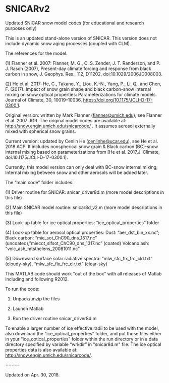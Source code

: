 # SNICARv2
Updated SNICAR snow model codes (for educational and research purposes only)

This is an updated stand-alone version of SNICAR. This version does not include dynamic snow aging processes (coupled with CLM). 


The references for the model:

(1) Flanner et al. 2007: Flanner, M. G., C. S. Zender, J. T. Randerson, and P. J. Rasch (2007), Present-day climate forcing and response from black carbon in snow, J. Geophys. Res., 112, D11202, doi:10.1029/2006JD008003.

(2) He et al. 2017: He, C., Takano, Y., Liou, K.-N., Yang, P., Li, Q., and Chen, F. (2017). Impact of snow grain shape and black carbon-snow internal mixing on snow optical properties: Parameterizations for climate models. Journal of Climate, 30, 10019–10036, https://doi.org/10.1175/JCLI-D-17-0300.1.


Original version: written by Mark Flanner (flanner@umich.edu), see Flanner et al. 2007 JGR. The original model codes are available at: http://snow.engin.umich.edu/snicarcode/ . It assumes aerosol externally mixed with spherical snow grains.

Current version: updated by Cenlin He (cenlinhe@ucar.edu), see He et al. 2018 ACP. It includes nonspherical snow grain & Black carbon (BC)-snow internal mixing based on parameterizations from [He et al. 2017,J. Climate, doi:10.1175/JCLI-D-17-0300.1].

Currently, this model version can only deal with BC-snow internal mixing; Internal mixing between snow and other aerosols will be added later.


The “main code” folder includes:

(1) Driver routine for SNICAR: snicar_driver8d.m (more model descriptions in this file)

(2) Main SNICAR model routine: snicar8d_v2.m (more model descriptions in this file)

(3) Look-up table for ice optical properties: “ice_optical_properties” folder

(4) Look-up table for aerosol optical properties: 
    Dust: “aer_dst_bln_xx.nc”;
    Black carbon: “mie_sot_ChC90_dns_1317.nc” (uncoated),”miecot_slfsot_ChC90_dns_1317.nc” (coated)
    Volcano ash: “volc_ash_mtsthelens_20081011.nc”

(5) Downward surface solar radiative spectra: “mlw_sfc_flx_frc_cld.txt” (cloudy-sky), “mlw_sfc_flx_frc_clr.txt” (clear-sky)


This MATLAB code should work "out of the box" with all releases of Matlab including and following R2012.

To run the code:

1) Unpack/unzip the files

2) Launch Matlab

3) Run the driver routine snicar_driver8d.m


To enable a larger number of ice effective radii to be used with the model, also download the “ice_optical_properties” folder, and put those files either in your “ice_optical_properties” folder within the run directory or in a data directory specified by variable “wrkdir” in "snicar8d.m" file. The ice optical properties data is also available at: http://snow.engin.umich.edu/snicarcode/.


=====

Updated on Apr. 30, 2018.
